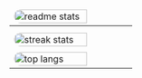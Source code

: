 <div align="center">
  <!-- GitHub Stats Table -->
  <table>
    <thead>
      <tr>
        <td>
          <img src="https://github-readme-stats-salesp07.vercel.app/api?username=OuOSama&count_private=true&show_icons=true&theme=react&rank_icon=github&border_radius=20" alt="readme stats" style="width: 80%; border-radius: 20px;" />
        </td>
      </tr>
    </thead>
    <tbody>
      <tr>
        <td>
          <img src="https://github-readme-streak-stats-salesp07.vercel.app/?user=OuOSama&count_private=true&theme=react&border_radius=20" alt="streak stats" style="width: 80%; border-radius: 20px; margin-top: 10px;" />
          <img src="https://github-readme-stats-salesp07.vercel.app/api/top-langs/?username=OuOSama&hide=HTML&langs_count=8&layout=compact&theme=react&border_radius=20&size_weight=0.5&count_weight=0.5&exclude_repo=github-readme-stats" alt="top langs" style="width: 80%; border-radius: 20px; margin-top: 10px;" />
        </td>
      </tr>
    </tbody>
  </table>
</div>
